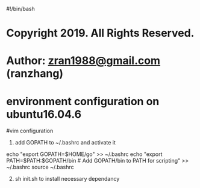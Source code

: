 #!/bin/bash
# Copyright 2019.  All Rights Reserved.
# Author: zran1988@gmail.com (ranzhang)
# environment configuration on ubuntu16.04.6

#vim configuration
1. add GOPATH to ~/.bashrc and activate it 

echo "export GOPATH=$HOME/go" >> ~/.bashrc
echo "export PATH=\$PATH:\$GOPATH/bin # Add GOPATH/bin to PATH for scripting" >> ~/.bashrc
source ~/.bashrc

2. sh init.sh to install necessary dependancy
